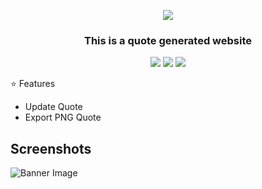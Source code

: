 <p align="center">
  <img src="https://i.ibb.co/m89P93y/Screenshot-12.png" />
</p>

<h3 align="center">This is a quote generated website</h3>

 <p align="center">
  <img src="https://img.shields.io/badge/-Next.js-000000?style=flat-square&logo=next.js" />
  <img src="https://img.shields.io/badge/-TailwindCSS-38B2AC?style=flat-square&logo=tailwind-css&logoColor=white" />
  <img src="https://img.shields.io/badge/-JavaScript-F7DF1E?style=flat-square&logo=javascript&logoColor=black" />
 </p>
 

 ⭐ Features
- Update Quote
- Export PNG Quote

 ## Screenshots

![Banner Image](https://i.ibb.co/rfbw2h2/IMAGE-QUOTES.png)
